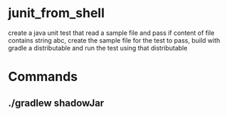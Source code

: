 # junit_from_shell
create a java unit test that read a sample file and pass if content of file contains string abc, create the sample file for the test to pass, build with gradle a distributable and run the test using that distributable 

# Commands

## ./gradlew shadowJar